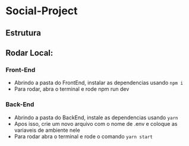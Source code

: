 # Social-Project

## Estrutura

## Rodar Local:

### Front-End
* Abrindo a pasta do FrontEnd, instalar as dependencias usando ``` npm i ```
* Para rodar, abra o terminal e rode npm run dev
### Back-End
* Abrindo a pasta do BackEnd, instale as dependencias usando ```yarn```
* Apos isso, crie um novo arquivo com o nome de .env e coloque as variaveis de ambiente nele
* Para rodar abra o terminal e rode o comando ```yarn start```
